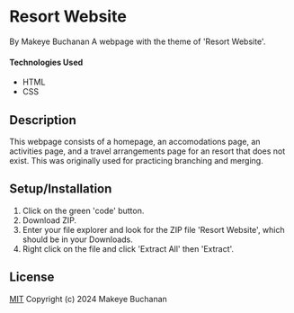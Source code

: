 # Resort Website

By Makeye Buchanan
A webpage with the theme of 'Resort Website'.

#### Technologies Used

* HTML
* CSS

## Description

This webpage consists of a homepage, an accomodations page, an activities page, and a travel arrangements page for an resort that does not exist. This was originally used for practicing branching and merging.

## Setup/Installation

1. Click on the green 'code' button.
2. Download ZIP.
3. Enter your file explorer and look for the ZIP file 'Resort Website', which should be in your Downloads.
4. Right click on the file and click 'Extract All' then 'Extract'.

## License

[MIT](license.txt)
Copyright (c) 2024 Makeye Buchanan